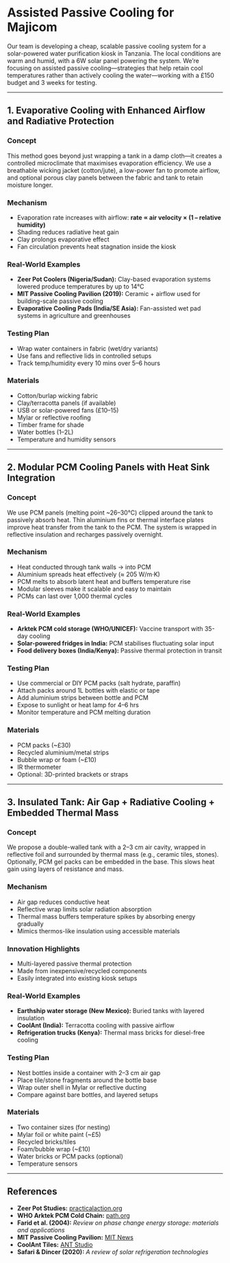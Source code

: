 # Assisted Passive Cooling for Majicom

Our team is developing a cheap, scalable passive cooling system for a solar-powered water purification kiosk in Tanzania. The local conditions are warm and humid, with a 6W solar panel powering the system. We’re focusing on assisted passive cooling—strategies that help retain cool temperatures rather than actively cooling the water—working with a £150 budget and 3 weeks for testing.

---

## 1. Evaporative Cooling with Enhanced Airflow and Radiative Protection

### Concept
This method goes beyond just wrapping a tank in a damp cloth—it creates a controlled microclimate that maximises evaporation efficiency. We use a breathable wicking jacket (cotton/jute), a low-power fan to promote airflow, and optional porous clay panels between the fabric and tank to retain moisture longer.

### Mechanism
- Evaporation rate increases with airflow: **rate ∝ air velocity × (1 – relative humidity)**
- Shading reduces radiative heat gain
- Clay prolongs evaporative effect
- Fan circulation prevents heat stagnation inside the kiosk

### Real-World Examples
- **Zeer Pot Coolers (Nigeria/Sudan):** Clay-based evaporation systems lowered produce temperatures by up to 14°C  
- **MIT Passive Cooling Pavilion (2019):** Ceramic + airflow used for building-scale passive cooling  
- **Evaporative Cooling Pads (India/SE Asia):** Fan-assisted wet pad systems in agriculture and greenhouses

### Testing Plan
- Wrap water containers in fabric (wet/dry variants)
- Use fans and reflective lids in controlled setups
- Track temp/humidity every 10 mins over 5–6 hours

### Materials
- Cotton/burlap wicking fabric  
- Clay/terracotta panels (if available)  
- USB or solar-powered fans (£10–15)  
- Mylar or reflective roofing  
- Timber frame for shade  
- Water bottles (1–2L)  
- Temperature and humidity sensors

---

## 2. Modular PCM Cooling Panels with Heat Sink Integration

### Concept
We use PCM panels (melting point ~26–30°C) clipped around the tank to passively absorb heat. Thin aluminium fins or thermal interface plates improve heat transfer from the tank to the PCM. The system is wrapped in reflective insulation and recharges passively overnight.

### Mechanism
- Heat conducted through tank walls → into PCM  
- Aluminium spreads heat effectively (≈ 205 W/m·K)  
- PCM melts to absorb latent heat and buffers temperature rise  
- Modular sleeves make it scalable and easy to maintain  
- PCMs can last over 1,000 thermal cycles

### Real-World Examples
- **Arktek PCM cold storage (WHO/UNICEF):** Vaccine transport with 35-day cooling  
- **Solar-powered fridges in India:** PCM stabilises fluctuating solar input  
- **Food delivery boxes (India/Kenya):** Passive thermal protection in transit

### Testing Plan
- Use commercial or DIY PCM packs (salt hydrate, paraffin)
- Attach packs around 1L bottles with elastic or tape
- Add aluminium strips between bottle and PCM
- Expose to sunlight or heat lamp for 4–6 hrs
- Monitor temperature and PCM melting duration

### Materials
- PCM packs (~£30)  
- Recycled aluminium/metal strips  
- Bubble wrap or foam (~£10)  
- IR thermometer  
- Optional: 3D-printed brackets or straps

---

## 3. Insulated Tank: Air Gap + Radiative Cooling + Embedded Thermal Mass

### Concept
We propose a double-walled tank with a 2–3 cm air cavity, wrapped in reflective foil and surrounded by thermal mass (e.g., ceramic tiles, stones). Optionally, PCM gel packs can be embedded in the base. This slows heat gain using layers of resistance and mass.

### Mechanism
- Air gap reduces conductive heat  
- Reflective wrap limits solar radiation absorption  
- Thermal mass buffers temperature spikes by absorbing energy gradually  
- Mimics thermos-like insulation using accessible materials

### Innovation Highlights
- Multi-layered passive thermal protection  
- Made from inexpensive/recycled components  
- Easily integrated into existing kiosk setups

### Real-World Examples
- **Earthship water storage (New Mexico):** Buried tanks with layered insulation  
- **CoolAnt (India):** Terracotta cooling with passive airflow  
- **Refrigeration trucks (Kenya):** Thermal mass bricks for diesel-free cooling

### Testing Plan
- Nest bottles inside a container with 2–3 cm air gap  
- Place tile/stone fragments around the bottle base  
- Wrap outer shell in Mylar or reflective ducting  
- Compare against bare bottles, and layered setups

### Materials
- Two container sizes (for nesting)  
- Mylar foil or white paint (~£5)  
- Recycled bricks/tiles  
- Foam/bubble wrap (~£10)  
- Water bricks or PCM packs (optional)  
- Temperature sensors

---

## References

- **Zeer Pot Studies:** [practicalaction.org](https://practicalaction.org)  
- **WHO Arktek PCM Cold Chain:** [path.org](https://www.path.org)  
- **Farid et al. (2004):** *Review on phase change energy storage: materials and applications*  
- **MIT Passive Cooling Pavilion:** [MIT News](https://news.mit.edu/2019/passive-cooling-structure-humidity-evaporation-1113)  
- **CoolAnt Tiles:** [ANT Studio](https://ant.studio/portfolio/cool-ant)  
- **Safari & Dincer (2020):** *A review of solar refrigeration technologies*

